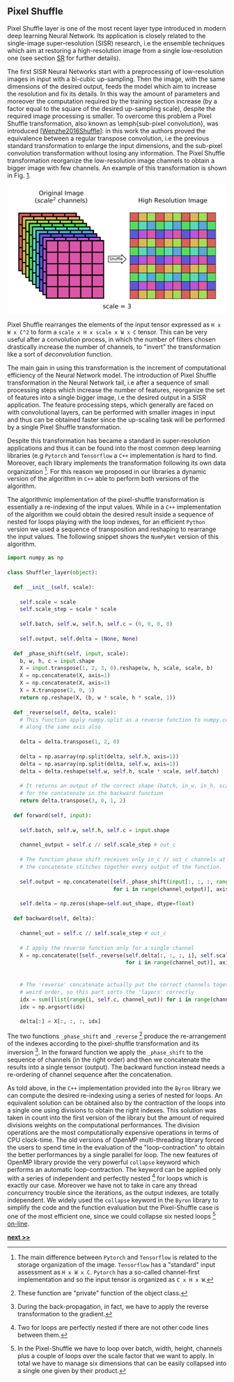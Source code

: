 ## Pixel Shuffle

Pixel Shuffle layer is one of the most recent layer type introduced in modern deep learning Neural Network.
Its application is closely related to the single-image super-resolution (SISR) research, i.e the ensemble techniques which aim at restoring a high-resolution image from a single low-resolution one (see section [SR](../SuperResolution/README.md) for further details).

The first SISR Neural Networks start with a preprocessing of low-resolution images in input with a bi-cubic up-sampling.
Then the image, with the same dimensions of the desired output, feeds the model which aim to increase the resolution and fix its details.
In this way the amount of parameters and moreover the computation required by the training section increase (by a factor equal to the square of the desired up-sampling scale), despite the required image processing is smaller.
To overcome this problem a Pixel Shuffle transformation, also known as \emph{sub-pixel convolution}, was introduced [[Wenzhe2016Shuffle](https://ui.adsabs.harvard.edu/\#abs/2016arXiv160905158S)]: in this work the authors proved the equivalence between a regular transpose convolution, i.e the previous standard transformation to enlarge the input dimensions, and the sub-pixel convolution transformation without losing any information.
The Pixel Shuffle transformation reorganize the low-resolution image channels to obtain a bigger image with few channels.
An example of this transformation is shown in Fig. [1](../../../../img/pixel_shuffle.svg).

![Pixel Shuffle transformation. On the left the input image with `scale^2` (:= 9) channels. On the right the result of Pixel Shuffle transformation. Since the number of channels is perfect square the output is a single channel image with the rearrangement of the original ones.](https://raw.githubusercontent.com/Nico-Curti/PhDthesis/master/img/pixel_shuffle.svg?token=AF4CJXZTOQK46VSQZSNVL7S5WGHT2&sanitize=true)

Pixel Shuffle rearranges the elements of the input tensor expressed as `H x W x C^2` to form a `scale x H x scale x W x C` tensor.
This can be very useful after a convolution process, in which the number of filters chosen drastically increase the number of channels, to "invert" the transformation like a sort of *deconvolution* function.

The main gain in using this transformation is the increment of computational efficiency of the Neural Network model.
The introduction of Pixel Shuffle transformation in the Neural Network tail, i.e after a sequence of small processing steps which increase the number of features, reorganize the set of features into a single bigger image, i.e the desired output in a SISR application.
The feature processing steps, which generally are faced on with convolutional layers, can be performed with smaller images in input and thus can be obtained faster since the up-scaling task will be performed by a single Pixel Shuffle transformation.

Despite this transformation has became a standard in super-resolution applications and thus it can be found into the most common deep learning libraries (e.g `Pytorch` and `Tensorflow` a `C++` implementation is hard to find.
Moreover, each library implements the transformation following its own data organization [^1].
For this reason we proposed in our libraries a dynamic version of the algorithm in `C++` able to perform both versions of the algorithm.

The algorithmic implementation of the pixel-shuffle transformation is essentially a re-indexing of the input values.
While in a `C++` implementation of the algorithm we could obtain the desired result inside a sequence of nested for loops playing with the loop indexes, for an efficient `Python` version we used a sequence of transposition and reshaping to rearrange the input values.
The following snippet shows the `NumPyNet` version of this algorithm.

```python
import numpy as np

class Shuffler_layer(object):

  def __init__(self, scale):

    self.scale = scale
    self.scale_step = scale * scale

    self.batch, self.w, self.h, self.c = (0, 0, 0, 0)

    self.output, self.delta = (None, None)

  def _phase_shift(self, input, scale):
    b, w, h, c = input.shape
    X = input.transpose(1, 2, 3, 0).reshape(w, h, scale, scale, b)
    X = np.concatenate(X, axis=1)
    X = np.concatenate(X, axis=1)
    X = X.transpose(2, 0, 1)
    return np.reshape(X, (b, w * scale, h * scale, 1))

  def _reverse(self, delta, scale):
    # This function apply numpy.split as a reverse function to numpy.concatenate
    # along the same axis also

    delta = delta.transpose(1, 2, 0)

    delta = np.asarray(np.split(delta, self.h, axis=1))
    delta = np.asarray(np.split(delta, self.w, axis=1))
    delta = delta.reshape(self.w, self.h, scale * scale, self.batch)

    # It returns an output of the correct shape (batch, in_w, in_h, scale**2)
    # for the concatenate in the backward function
    return delta.transpose(3, 0, 1, 2)

  def forward(self, input):

    self.batch, self.w, self.h, self.c = input.shape

    channel_output = self.c // self.scale_step # out_c

    # The function phase shift receives only in_c // out_c channels at a time
    # the concatenate stitches together every output of the function.

    self.output = np.concatenate([self._phase_shift(input[:, :, :, range(i, self.c, channel_output)], self.scale)
                                  for i in range(channel_output)], axis=3)

    self.delta = np.zeros(shape=self.out_shape, dtype=float)

  def backward(self, delta):

    channel_out = self.c // self.scale_step # out_c

    # I apply the reverse function only for a single channel
    X = np.concatenate([self._reverse(self.delta[:, :, :, i], self.scale)
                                      for i in range(channel_out)], axis=3)


    # The 'reverse' concatenate actually put the correct channels together but in a
    # weird order, so this part sorts the 'layers' correctly
    idx = sum([list(range(i, self.c, channel_out)) for i in range(channel_out)], [])
    idx = np.argsort(idx)

    delta[:] = X[:, :, :, idx]

```

The two functions `_phase_shift` and `_reverse` [^2] produce the re-arrangement of the indexes according to the pixel-shuffle transformation and its inversion [^3].
In the forward function we apply the `_phase_shift` to the sequence of channels (in the right order) and then we concatenate the results into a single tensor (output).
The backward function instead needs a re-ordering of channel sequence after the concatenation.

As told above, in the `C++` implementation provided into the `Byron` library we can compute the desired re-indexing using a series of nested for loops.
An equivalent solution can be obtained also by the contraction of the loops into a single one using divisions to obtain the right indexes.
This solution was taken in count into the first version of the library but the amount of required divisions weights on the computational performances.
The division operations are the most computationally expensive operations in terms of CPU clock-time.
The old versions of OpenMP multi-threading library forced the users to spend time in the evaluation of the "loop-contraction" to obtain the better performances by a single parallel for loop.
The new features of OpenMP library provide the very powerful `collapse` keyword which performs an automatic loop-contraction.
The keyword can be applied only with a series of independent and perfectly nested [^4] for loops which is exactly our case.
Moreover we have not to take in care any thread concurrency trouble since the iterations, as the output indexes, are totally independent.
We widely used the `collapse` keyword in the `Byron` library to simplify the code and the function evaluation but the Pixel-Shuffle case is one of the most efficient one, since we could collapse six nested loops [^5]  [on-line](https://github.com/Nico-Curti/Byron/blob/master/src/shuffler_layer.cpp).


[^1]: The main difference between `Pytorch` and `Tensorflow` is related to the storage organization of the image. `Tensorflow` has a "standard" input assessment as `H x W x C`. `Pytorch` has a so-called channel-first implementation and so the input tensor is organized as `C x H x W`.

[^2]: These function are "private" function of the object class.

[^3]: During the back-propagation, in fact, we have to apply the reverse transformation to the gradient.

[^4]: Two for loops are perfectly nested if there are not other code lines between them.

[^5]: In the Pixel-Shuffle we have to loop over batch, width, height, channels plus a couple of loops over the scale factor that we want to apply. In total we have to manage six dimensions that can be easily collapsed into a single one given by their product.



[**next >>**](./Cost.md)
